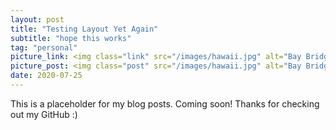```yaml
---
layout: post
title: "Testing Layout Yet Again"
subtitle: "hope this works"
tag: "personal"
picture_link: <img class="link" src="/images/hawaii.jpg" alt="Bay Bridge"/>
picture_post: <img class="post" src="/images/hawaii.jpg" alt="Bay Bridge"/>
date: 2020-07-25
---
```


This is a placeholder for my blog posts. Coming soon! Thanks for checking out my GitHub :)
